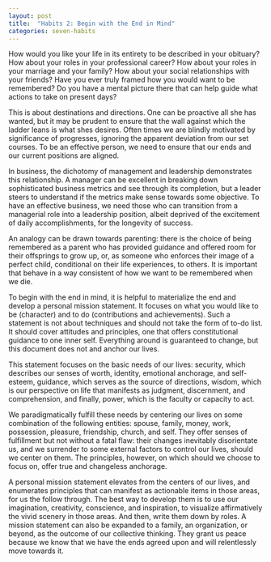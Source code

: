 ```yaml
---
layout: post
title:  "Habits 2: Begin with the End in Mind"
categories: seven-habits
---
```

How would you like your life in its entirety to be described in your obituary? How about your roles in your professional career? How about your roles in your marriage and your family? How about your social relationships with your friends? Have you ever truly framed how you would want to be remembered? Do you have a mental picture there that can help guide what actions to take on present days? 

This is about destinations and directions. One can be proactive all she has wanted, but it may be prudent to ensure that the wall against which the ladder leans is what shes desires. Often times we are blindly motivated by significance of progresses, ignoring the apparent deviation from our set courses. To be an effective person, we need to ensure that our ends and our current positions are aligned. 

In business, the dichotomy of management and leadership demonstrates this relationship. A manager can be excellent in breaking down sophisticated business metrics and see through its completion, but a leader steers to understand if the metrics make sense towards some objective. To have an effective business, we need those who can transition from a managerial role into a leadership position, albeit deprived of the excitement of daily accomplishments, for the longevity of success.

An analogy can be drawn towards parenting: there is the choice of being remembered as a parent who has provided guidance and offered room for their offsprings to grow up, or, as someone who enforces their image of a perfect child, conditional on their life experiences, to others. It is important that behave in a way consistent of how we want to be remembered when we die. 

To begin with the end in mind, it is helpful to materialize the end and develop a personal mission statement. It focuses on what you would like to be (character) and to do (contributions and achievements). Such a statement is not about techniques and should not take the form of to-do list. It should cover attitudes and principles, one that offers constitutional guidance to one inner self. Everything around is guaranteed to change, but this document does not and anchor our lives. 

This statement focuses on the basic needs of our lives: security, which describes our senses of worth, identity, emotional anchorage, and self-esteem, guidance, which serves as the source of directions, wisdom, which is our perspective on life that manifests as judgment, discernment, and comprehension, and finally, power, which is the faculty or capacity to act. 

We paradigmatically fulfill these needs by centering our lives on some combination of the following entities: spouse, family, money, work, possession, pleasure, friendship, church, and self. They offer senses of fulfillment but not without a fatal flaw: their changes inevitably disorientate us, and we surrender to some external factors to control our lives, should we center on them. The principles, however, on which should we choose to focus on, offer true and changeless anchorage.

A personal mission statement elevates from the centers of our lives, and enumerates principles that can manifest as actionable items in those areas, for us the follow through. The best way to develop them is to use our imagination, creativity, conscience, and inspiration, to visualize affirmatively the vivid scenery in those areas. And then, write them down by roles. A mission statement can also be expanded to a family, an organization, or beyond, as the outcome of our collective thinking. They grant us peace because we know that we have the ends agreed upon and will relentlessly move towards it. 

